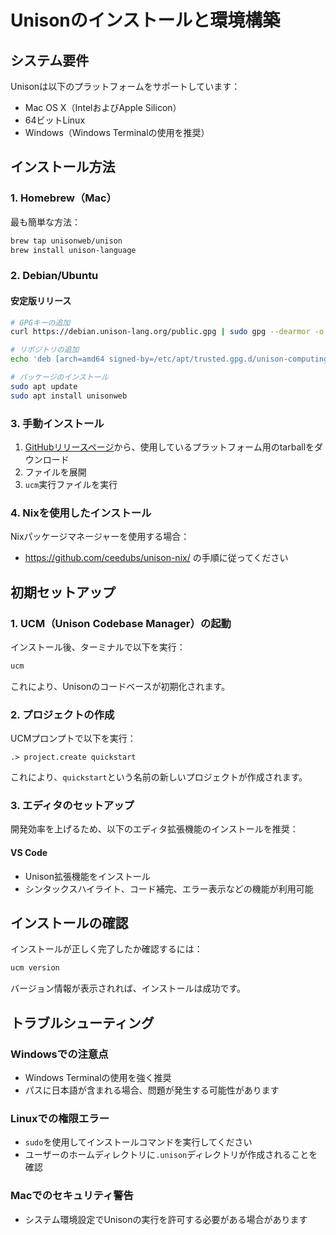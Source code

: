# Unisonのインストールと環境構築

## システム要件

Unisonは以下のプラットフォームをサポートしています：

- Mac OS X（IntelおよびApple Silicon）
- 64ビットLinux
- Windows（Windows Terminalの使用を推奨）

## インストール方法

### 1. Homebrew（Mac）

最も簡単な方法：

```bash
brew tap unisonweb/unison
brew install unison-language
```

### 2. Debian/Ubuntu

#### 安定版リリース

```bash
# GPGキーの追加
curl https://debian.unison-lang.org/public.gpg | sudo gpg --dearmor -o /etc/apt/trusted.gpg.d/unison-computing.gpg

# リポジトリの追加
echo 'deb [arch=amd64 signed-by=/etc/apt/trusted.gpg.d/unison-computing.gpg] https://debian.unison-lang.org/ bookworm main' | sudo tee /etc/apt/sources.list.d/unison-computing.list

# パッケージのインストール
sudo apt update
sudo apt install unisonweb
```

### 3. 手動インストール

1. [GitHubリリースページ](https://github.com/unisonweb/unison/releases)から、使用しているプラットフォーム用のtarballをダウンロード
2. ファイルを展開
3. `ucm`実行ファイルを実行

### 4. Nixを使用したインストール

Nixパッケージマネージャーを使用する場合：
- https://github.com/ceedubs/unison-nix/ の手順に従ってください

## 初期セットアップ

### 1. UCM（Unison Codebase Manager）の起動

インストール後、ターミナルで以下を実行：

```bash
ucm
```

これにより、Unisonのコードベースが初期化されます。

### 2. プロジェクトの作成

UCMプロンプトで以下を実行：

```
.> project.create quickstart
```

これにより、`quickstart`という名前の新しいプロジェクトが作成されます。

### 3. エディタのセットアップ

開発効率を上げるため、以下のエディタ拡張機能のインストールを推奨：

#### VS Code
- Unison拡張機能をインストール
- シンタックスハイライト、コード補完、エラー表示などの機能が利用可能

## インストールの確認

インストールが正しく完了したか確認するには：

```bash
ucm version
```

バージョン情報が表示されれば、インストールは成功です。

## トラブルシューティング

### Windowsでの注意点
- Windows Terminalの使用を強く推奨
- パスに日本語が含まれる場合、問題が発生する可能性があります

### Linuxでの権限エラー
- `sudo`を使用してインストールコマンドを実行してください
- ユーザーのホームディレクトリに`.unison`ディレクトリが作成されることを確認

### Macでのセキュリティ警告
- システム環境設定でUnisonの実行を許可する必要がある場合があります